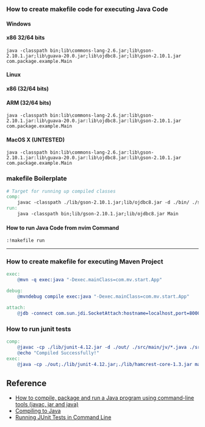 ### How to create makefile code for executing Java Code
#### Windows
#### x86 32/64 bits
```
java -classpath bin;lib\commons-lang-2.6.jar;lib\gson-2.10.1.jar;lib\guava-20.0.jar;lib\ojdbc8.jar;lib\gson-2.10.1.jar com.package.example.Main
```

#### Linux
#### x86 (32/64 bits)
#### ARM (32/64 bits)
```
java -classpath bin:lib\commons-lang-2.6.jar:lib\gson-2.10.1.jar:lib\guava-20.0.jar:lib\ojdbc8.jar:lib\gson-2.10.1.jar com.package.example.Main
```

#### MacOS X (UNTESTED)
```
java -classpath bin:lib\commons-lang-2.6.jar:lib\gson-2.10.1.jar:lib\guava-20.0.jar:lib\ojdbc8.jar:lib\gson-2.10.1.jar com.package.example.Main
```

### makefile Boilerplate
```makefile
# Target for running up compiled classes
comp:
	javac -classpath ./lib/gson-2.10.1.jar;lib/ojdbc8.jar -d ./bin/ ./src/com/*.java ./src/com/impl/*.java
run:
	java -classpath bin;lib/gson-2.10.1.jar;lib/ojdbc8.jar Main
```
#### How to run Java Code from nvim Command
```
:!makefile run
```

---
### How to create makefile for executing Maven Project
```makefile
exec:
	@mvn -q exec:java "-Dexec.mainClass=com.mv.start.App"

debug:
	@mvndebug compile exec:java "-Dexec.mainClass=com.mv.start.App"

attach:
	@jdb -connect com.sun.jdi.SocketAttach:hostname=localhost,port=8000
```

### How to run junit tests

```Makefile
comp:
	@javac -cp ./lib/junit-4.12.jar -d ./out/ ./src/main/jv/*.java ./src/test/jv/*.java
	@echo "Compiled Successfully!"
exec:
	@java -cp ./out;./lib/junit-4.12.jar;./lib/hamcrest-core-1.3.jar main.jv.TestRunner
```

## Reference
* [How to compile, package and run a Java program using command-line tools (javac, jar and java)](https://www.codejava.net/java-core/tools/how-to-compile-package-and-run-a-java-program-using-command-line-tools-javac-jar-and-java)
* [Compiling to Java](https://javarush.com/en/groups/posts/en.2318.compiling-to-java)
* [Running JUnit Tests in Command Line](https://jojozhuang.github.io/programming/running-junit-tests-in-command-line/)
